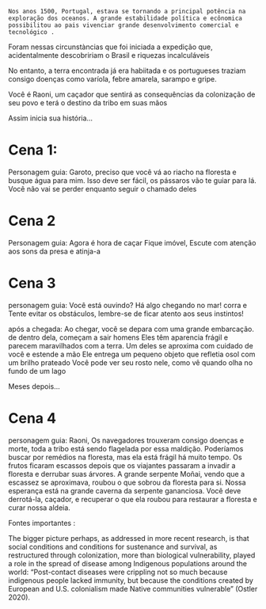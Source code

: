     Nos anos 1500, Portugal, estava se tornando a principal potência na exploração dos oceanos. A grande estabilidade política e ecônomica possibilitou ao pais vivenciar grande desenvolvimento comercial e tecnológico .
 Foram nessas circunstàncias que foi iniciada a expedição que, acidentalmente descobririam o Brasil e riquezas incalculáveis

No entanto, a terra encontrada já era habiitada e os portugueses traziam consigo doenças como varíola, febre amarela, sarampo e gripe.

Você é Raoni, um caçador que sentirá as consequências da colonização de seu povo e terá o destino da tribo em suas mãos

Assim inicia sua história... 


# Cena 1: 

Personagem guia:
	Garoto, preciso que você vá ao riacho na floresta e busque água para mim.
	Isso deve ser fácil, os pássaros vão te guiar para lá.
	Você não vai se perder enquanto seguir o chamado deles


# Cena 2

Personagem guia:
	Agora é hora de caçar
	Fique imóvel, Escute com atenção aos sons da presa e atinja-a

# Cena 3

personagem guia:
	Você está ouvindo? Há algo chegando no mar!
	corra e Tente evitar os obstáculos, lembre-se de ficar atento aos seus instintos!

após a chegada: 
	Ao chegar, você se depara com uma grande embarcação. de dentro dela, começam a sair homens
Eles têm aparencia frágil e parecem maravilhados com a terra. 
Um deles se aproxima com cuidado de você e estende a mão
Ele entrega um pequeno objeto que refletia osol com um brilho prateado
Você pode ver seu rosto nele, como vê quando olha no fundo de um lago 


Meses depois...


# Cena 4
personagem guia:
	Raoni, Os navegadores trouxeram consigo doenças e morte, toda a tribo está sendo flagelada por essa maldição. Poderíamos buscar por remédios na floresta, mas ela está frágil há muito tempo. Os frutos ficaram escassos depois que os viajantes passaram a invadir a floresta e derrubar suas árvores. A grande serpente Moñai, vendo que a escassez se aproximava, roubou o que sobrou da floresta para si.
Nossa esperança está na grande caverna da serpente gananciosa. 
Você deve derrotá-la, caçador, e recuperar o que ela roubou para restaurar a floresta e curar nossa aldeia.
	
	
	

Fontes importantes	:

The bigger picture perhaps, as addressed in more recent research, is that social conditions and  conditions for sustenance and survival, as restructured through colonization, more than biological vulnerability, played a role in the spread of disease among Indigenous populations around the world: “Post-contact diseases were crippling not so much because indigenous people lacked immunity, but because the conditions created by European and U.S. colonialism made Native communities vulnerable” (Ostler 2020).


